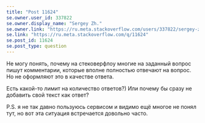 ```yaml
---
title: "Post 11624"
se.owner.user_id: 337822
se.owner.display_name: "Sergey Zh."
se.owner.link: "https://ru.meta.stackoverflow.com/users/337822/sergey-zh"
se.link: "https://ru.meta.stackoverflow.com/q/11624"
se.post_id: 11624
se.post_type: question
---
```

<p>Не могу понять, почему на стековерфлоу многие на заданный вопрос пишут комментарии, которые вполне полностью отвечают на вопрос. Но не оформляют это в качестве ответа.</p>
<p>Есть какой-то лимит на количество ответов?) Или почему бы сразу не добавить свой текст как ответ?</p>
<p>P.S. я не так давно пользуюсь сервисом и видимо ещё многое не понял тут, но вот эта ситуация встречается довольно часто.</p>
